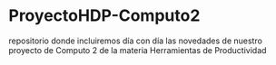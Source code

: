 # ProyectoHDP-Computo2
repositorio donde incluiremos día con día las novedades de nuestro proyecto de Computo 2 de la materia Herramientas de Productividad
